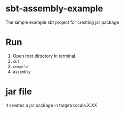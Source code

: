 # sbt-assembly-example
The simple example sbt project for creating jar package

# Run
1. Open root directory in terminal.
2. `sbt`
3. `compile`
3. `assembly`

# jar file
it creates a jar package in target/sccala.X.XX
